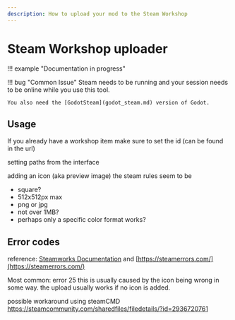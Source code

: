 ```yaml
---
description: How to upload your mod to the Steam Workshop
---
```


# Steam Workshop uploader

[//]: # (TODO)
!!! example "Documentation in progress"

!!! bug "Common Issue"
    Steam needs to be running and your session needs to be online while you use this tool.
    
    You also need the [GodotSteam](godot_steam.md) version of Godot.

## Usage

If you already have a workshop item make sure to set the id (can be found in the url)

setting paths from the interface

adding an icon (aka preview image)
the steam rules seem to be
- square?
- 512x512px max
- png or jpg
- not over 1MB? 
- perhaps only a specific color format works?

## Error codes
reference: [Steamworks Documentation](https://partner.steamgames.com/doc/api/steam_api#EResult) and [https://steamerrors.com/](https://steamerrors.com/)

Most common: error 25
this is usually caused by the icon being wrong in some way. the upload usually works if no icon is added.

[//]: # (https://partner.steamgames.com/doc/api/ISteamUGC#SetItemPreview)

possible workaround using steamCMD
https://steamcommunity.com/sharedfiles/filedetails/?id=2936720761


[//]: # (steam tags?)


